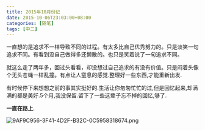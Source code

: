 ```yaml
---
title: 2015年10月份记
date: 2015-10-06T23:03:00+08:00
categories: [随笔]
tags: [中二]
---
```


一直想的是追求不一样导致不同的过程。有太多比自己优秀努力的。只是淡笑一句追求不同。有看到没自己做得多还懒散的。也只是笑着说了一句追求不同。

就这么走了两年多，回过头看看，却没想过自己追求的有没有价值。只是闷着头像个无头苍蝇一样乱撞。有点让人窒息的感觉.整理好一些东西,才能重新出发.

有时候停下来想想之前的事其实挺好的.生活让你匆匆忙忙的过,但是回忆起来,却满满的都是美好.5个月,我没保留.留下了一些这辈子忘不掉的回忆,够了.

**一直在路上**.

![9AF9C956-3F41-4D2F-B32C-0C5958318674.png][1]


  [1]: https://static.marlon.life/2019-05-03-140429.jpg

<!--more-->
